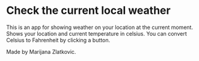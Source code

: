 # Check the current local weather

This is an app for showing weather on your location at the current moment.
Shows your location and current temperature in celsius.
You can convert Celsius to Fahrenheit by clicking a button.

Made by Marijana Zlatkovic.